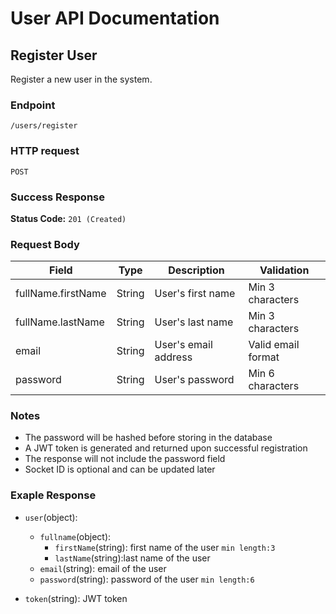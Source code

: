# User API Documentation

## Register User
Register a new user in the system.

### Endpoint 
`/users/register`

### HTTP request
`POST`

### Success Response
**Status Code:** `201 (Created) `

### Request Body
| Field | Type | Description | Validation |
|-------|------|-------------|------------|
| fullName.firstName | String | User's first name | Min 3 characters |
| fullName.lastName | String | User's last name | Min 3 characters |
| email | String | User's email address | Valid email format |
| password | String | User's password | Min 6 characters |



### Notes
- The password will be hashed before storing in the database
- A JWT token is generated and returned upon successful registration
- The response will not include the password field
- Socket ID is optional and can be updated later 


### Exaple Response
- `user`(object):
    - `fullname`(object):
        - `firstName`(string): first name of the user `min length:3`
        - `lastName`(string):last name of the user
    - `email`(string): email of the user
    - `password`(string): password of the user `min length:6`

- `token`(string): JWT token

